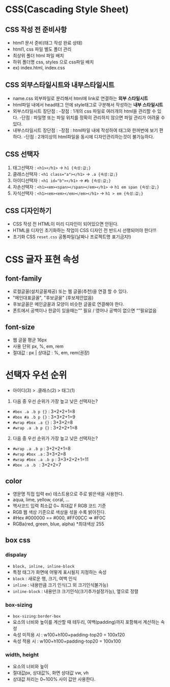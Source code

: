 # CSS(Cascading Style Sheet)
## CSS 작성 전 준비사항
* html1 문서 준비(태그 작성 완료 상태)
* html1, css 파일 별도 폴더 관리
* 최상위 폴더 html 파일 배치
* 하위 폴더명 css, styles 으로 css파일 배치
* ex) index.html, index.css
## CSS 외부스타일시트와 내부스타일시트
* name.css 외부파일로 분리해서 html에 link로 연결하는 **외부 스타일시트**
* html파일 내에서 head태그 안에 style태그로 구분해서 작성하는 **내부 스타일시트**
* 외부스타일시트 장단점 :
-장점 : 1개의 css 파일로 여러개의 html을 관리할 수 있다.
-단점 : 파일명 또는 파일 위치를 정확히 관리하지 않으면 파일 관리가 어려울 수 있다. 
* 내부스타일시트 장단점 :
-장점 : html파일 내에 작성하여 태그와 한꺼번에 보기 편하다.
-단점 : 2개이상의 html파일을 동시에 디자인관리하는것이 불가능하다.
## CSS 선택자
1. 태그선택자 : `<h1></h1>` -> `h1 {속성:값;}`
2. 클래스선택자 : `<h1 class="a"></h1>` -> `.a {속성:값;}`
3. 아이디선택자 : `<h1 id="b"></h1>` -> `#b {속성:값;}`
4. 자손선택자 : `<h1><em><span></span></em></h1>` -> `h1 em span {속성:값;}`
5. 자식선택자 : `<h1><em><em></em></em></h1>` -> `h1 > em {속성:값;}`
## CSS 디자인하기
* CSS 작성 전 HTML이 미리 디자인이 되어있으면 안된다.
* HTML을 디자인 초기화하는 작업이 CSS 디자인 전 반드시 선행되어야 한다!!!
* 초기화 CSS `reset.css` 공통파일(날짜나 프로젝트명 표기금지!)
# CSS 글자 표현 속성
## font-family
* 로컬글꼴(설치글꼴제공) 또는 웹 글꼴(추천)을 연결 할 수 있다.
* "메인대표글꼴", "후보글꼴" (후보제안없음)
* 후보글꼴은 메인글꼴과 모양이 비슷한 글꼴로 연결해야 한다.
* 폰트에서 공백이나 한글이 있을때는”” 필요 / 영어나 공백이 없으면 “”필요없음
## font-size
* 웹 글꼴 평균 16px
* 사용 단위 px, %, em, rem
* 절대값 : px | 상대값 : %, em, rem(권장)
# 선택자 우선 순위
* 아이디(3) > .클래스(2) > 태그(1)
1. 다음 중 우선 순위가 가장 높고 낮은 선택자는?
* `#box .a .b p {}` : 3+2+2+1=8
* `#box #a .b p {}` : 3+3+2+1=9
* `#wrap #box .a {}` : 3+3+2=8
* `#wrap .a .b p {}` : 3+2+2+1=8
2. 다음 중 우선 순위가 가장 높고 낮은 선택자는?
* `#wrap .a .b p` : 3+2+2+1=8
* `#wrap #box .a` : 3+3+2=8
* `#wrap #box .a .b p` : 3+3+2+2+1=11
* `#box .a .b ` : 3+2+2=7
## color
* 영문명 직접 입력 ex) 테스트용으로 주로 밝은색을 사용한다.
* aqua, lime, yellow, coral, ...
* 헥사코드 입력 최소값 0~ 최대값 F RGB 코드 기준
* RGB 웹 색상 기준으로 색상을 섞을 수록 밝아진다.
* #Hex #000000 == #000, #FF00CC => #F0C
* RGBa(red, green, blue, alpha) *최대색상 255
## box css
### dispalay
* `block, inline, inline-block`
* 특정 태그가 화면에 어떻게 표시될지 지정하는 속성
* `block` : 새로운 행, 크기, 여백 인식
* `inline` : 내용만큼 크기 인식(그 외 크기인식불가능)
* `inline-block` :  내용만크 크기인식(크기추가설정가능), 옆으로 정렬
### box-sizing
* `box-sizing:border-box`
* 요소의 너비와 높이를 계산할 때 테두리, 여백(padding)까지 포함해서 계산하는 속성
* 속성 미적용 시 : w100+h100+padding-top20 = 100x120
* 속성 적용 시 : w100+h100+padding-top20 = 100x100
### width, height
* 요소의 너비와 높이
* 절대값px, 상대값%, 화면 상대값 vw, vh
* 상대값 처리는 0~100% 사이 값만 사용한다.